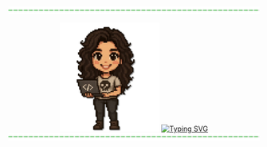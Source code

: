 
<div align="center">
 <img src="https://github.com/RmGarden/RaquelMartins/blob/main/assests/line.png" alt="line" width="800" height="15"/>
 
<img src="https://github.com/RmGarden/RaquelMartins/blob/main/assests/rm_agit1.png" alt="RmAvatar" width="200"/> <a href="https://git.io/typing-svg"><img src="https://readme-typing-svg.demolab.com?font=Bitcount+Prop+Single&duration=2000&pause=500&color=16BA1BE1&vCenter=true&repeat=false&width=435&height=200&lines=Hello%2C;I'm+Raquel+Martins;Welcome+to+my+garden%F0%9F%8D%80;Fell+free+to+explore" alt="Typing SVG" /></a>
 <img src="https://github.com/RmGarden/RaquelMartins/blob/main/assests/line.png" alt="line" width="800" height="15"/>
</div>

